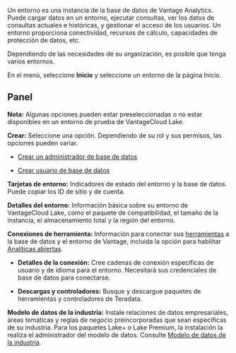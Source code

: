 Un entorno es una instancia de la base de datos de Vantage Analytics. Puede cargar datos en un entorno, ejecutar consultas, ver los datos de consultas actuales e históricas, y gestionar el acceso de los usuarios. Un entorno proporciona conectividad, recursos de cálculo, capacidades de protección de datos, etc.

Dependiendo de las necesidades de su organización, es posible que tenga varios entornos.

En el menú, seleccione **Inicio** y seleccione un entorno de la página Inicio.

Panel
-----

**Nota:** Algunas opciones pueden estar preseleccionadas o no estar disponibles en un entorno de prueba de VantageCloud Lake.

**Crear:** Seleccione una opción. Dependiendo de su rol y sus permisos, las opciones pueden variar.

-   [Crear un administrador de base de datos](rhw1723830545389.md)

-   [Crear usuario de base de datos](wxe1659392685092.md)

**Tarjetas de entorno:** Indicadores de estado del entorno y la base de datos. Puede copiar los ID de sitio y de cuenta.

**Detalles del entorno:** Información básica sobre su entorno de VantageCloud Lake, como el paquete de compatibilidad, el tamaño de la instancia, el almacenamiento total y la región del entorno.

**Conexiones de herramienta:** Información para conectar sus [herramientas](pmg1709157026832.md) a la base de datos y el entorno de Vantage, incluida la opción para habilitar [Analíticas abiertas](qvt1726089301895.md).

-   **Detalles de la conexión:** Cree cadenas de conexión específicas de usuario y de idioma para el entorno. Necesitará sus credenciales de base de datos para conectarse.

-   **Descargas y controladores:** Busque y descargue paquetes de herramientas y controladores de Teradata.

**Modelo de datos de la industria:** Instale relaciones de datos empresariales, áreas temáticas y reglas de negocio preincorporadas que sean específicas de su industria. Para los paquetes Lake+ o Lake Premium, la instalación la realiza el administrador del modelo de datos. Consulte [Modelo de datos de la industria](xum1736387837711.md).
